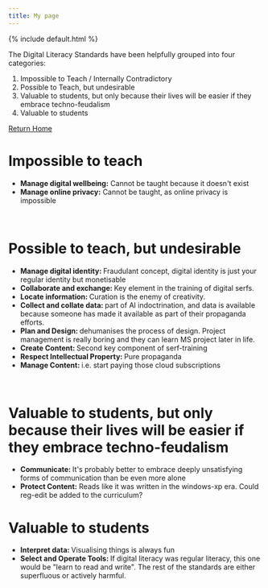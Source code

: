 ```yaml
---
title: My page
---
```



<html>
    <head>
        {% include default.html %}
      </head>
<body>
      <!-- Main hero unit for a primary marketing message or call to action -->
<div class="hero-unit">
 <p>The Digital Literacy Standards have been helpfully grouped into four categories: </p>
<ol>
  <li> Impossible to Teach / Internally Contradictory</li>
  <li> Possible to Teach, but undesirable</li>
  <li> Valuable to students, but only because their lives will be easier if they embrace techno-feudalism</li>
  <li> Valuable to students</li>
</ol>
  <p><a href="/index" class="btn btn-primary btn-large">Return Home</a></p>
</div>

<h1>Impossible to teach</h1>
<ul>
<li><strong>Manage digital wellbeing</strong><strong>:</strong> Cannot be taught because it doesn't exist</li>
<li><strong>Manage online privacy:</strong> Cannot be taught, as online privacy is impossible</li>
</ul>
<p>&nbsp;</p>
<h1>Possible to teach, but undesirable</h1>
<ul>
<li><strong>Manage digital identity: </strong>Fraudulant concept, digital identity is just your regular identity but monetisable</li>
<li><strong>Collaborate and exchange: </strong>Key element in the training of digital serfs.<strong><br /></strong></li>
<li><strong>Locate information: </strong>Curation is the enemy of creativity.</li>
<li><strong>Collect and collate data: </strong>part of AI indoctrination, and data is available because someone has made it available as part of their propaganda efforts.<strong><br /></strong></li>
<li><strong>Plan and Design: </strong>dehumanises the process of design. Project management is really boring and they can learn MS project later in life.</li>
<li><strong>Create Content: </strong>Second key component of serf-training</li>
<li><strong>Respect Intellectual Property: </strong>Pure propaganda</li>
<li><strong>Manage Content: </strong>i.e. start paying those cloud subscriptions</li>
</ul>
<p>&nbsp;</p>
<h1><strong>Valuable to students, but only because their lives will be easier if they embrace techno-feudalism</strong></h1>
<ul>
<li><strong>Communicate: </strong>It's probably better to embrace deeply unsatisfying forms of communication than be even more alone<strong><br /></strong></li>
<li><strong>Protect Content:</strong> Reads like it was written in the windows-xp era. Could reg-edit be added to the curriculum?</li>
</ul>
<h1><strong>Valuable to students</strong></h1>
<ul>
<li><strong>Interpret data: </strong>Visualising things is always fun</li>
<li><strong>Select and Operate Tools: </strong>If digital literacy was regular literacy, this one would be "learn to read and write". The rest of the standards are either superfluous or actively harmful.</li>
</ul>
</body>
</html>
